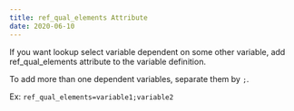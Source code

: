 ```yaml
---
title: ref_qual_elements Attribute
date: 2020-06-10
---
```


If you want lookup select variable dependent on some other variable, add ref_qual_elements attribute to the variable definition.

To add more than one dependent variables, separate them by `;`.

Ex: `ref_qual_elements=variable1;variable2`